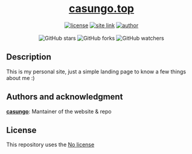 <h1 align="center">
    <a href="https://casungo.top">casungo.top</a>
</h1>

<p align="center">
    <a href="https://choosealicense.com/no-permission/"><img alt="license"
            src="https://img.shields.io/badge/license-no_licence-lightgray" /></a>
    <a href="https://casungo.top"><img alt="site link" src="https://img.shields.io/badge/site-casungo.top-red" /></a>
    <a href="https://www.w3.org/html/"><img alt="author"
            src="https://img.shields.io/badge/written_in-HTML-orange" /></a>
    <br>
    <br>
    <img alt="GitHub stars" src="https://img.shields.io/github/stars/casungo/website?style=social">
    <img alt="GitHub forks" src="https://img.shields.io/github/forks/casungo/website?style=social">
    <img alt="GitHub watchers" src="https://img.shields.io/github/watchers/casungo/website?style=social">
</p>

## Description
This is my personal site, just a simple landing page to know a few things about me :)


## Authors and acknowledgment
**[casungo](https://casungo.top)**: Mantainer of the website & repo


## License
This repository uses the [No license](https://choosealicense.com/no-permission/)